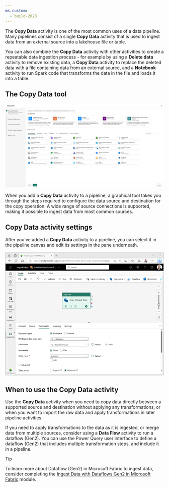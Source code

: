 ```yaml
---
ms.custom:
  - build-2023
---
```

The **Copy Data** activity is one of the most common uses of a data pipeline. Many pipelines consist of a single **Copy Data** activity that is used to ingest data from an external source into a lakehouse file or table.

You can also combine the **Copy Data** activity with other activities to create a repeatable data ingestion process - for example by using a **Delete data** activity to remove existing data, a **Copy Data** activity to replace the deleted data with a file containing data from an external source, and a **Notebook** activity to run Spark code that transforms the data in the file and loads it into a table.

## The Copy Data tool

![Screenshot of the Copy Data tool in Microsoft Fabric.](../media/copy-data.png) <!-- Update screenshot for release -->

When you add a **Copy Data** activity to a pipeline, a graphical tool takes you through the steps required to configure the data source and destination for the copy operation. A wide range of source connections is supported, making it possible to ingest data from most common sources.

## Copy Data activity settings

After you've added a **Copy Data** activity to a pipeline, you can select it in the pipeline canvas and edit its settings in the pane underneath.

![Screenshot of a Copy Data activity in Microsoft Fabric.](../media/copy-data-activity.png) <!-- Update screenshot for release -->

## When to use the Copy Data activity

Use the **Copy Data** activity when you need to copy data directly between a supported source and destination without applying any transformations, or when you want to import the raw data and apply transformations in later pipeline activities.

If you need to apply transformations to the data as it is ingested, or merge data from multiple sources, consider using a **Data Flow** activity to run a dataflow (Gen2). You can use the Power Query user interface to define a dataflow (Gen2) that includes multiple transformation steps, and include it in a pipeline.

> [!TIP]
> To learn more about Dataflow (Gen2) in Microsoft Fabric to ingest data, consider completing the [Ingest Data with Dataflows Gen2 in Microsoft Fabric](/training/modules/use-dataflow-gen-2-fabric) module. 
